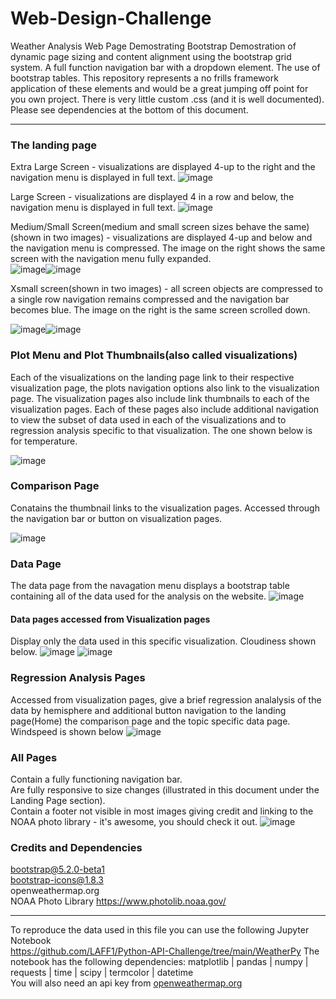 # Web-Design-Challenge
Weather Analysis Web Page Demostrating Bootstrap
Demostration of dynamic page sizing and content alignment using the bootstrap grid system. A full function navigation bar with a dropdown element. The use of bootstrap tables. This repository represents a no frills framework application of these elements and would be a great jumping off point for you own project. There is very little custom .css (and it is well documented). Please see dependencies at the bottom of this document. 
***
### The landing page
Extra Large Screen - visualizations are displayed 4-up to the right and the navigation menu is displayed in full text.
![image](https://user-images.githubusercontent.com/98897041/172230853-bc98be19-ca88-404e-8645-62a3e4894832.png)

Large Screen - visualizations are displayed 4 in a row and below, the navigation menu is displayed in full text.
![image](https://user-images.githubusercontent.com/98897041/172231107-f0cc2680-2b1f-45e0-a639-76b097b99f69.png)

Medium/Small Screen(medium and small screen sizes behave the same)(shown in two images) - visualizations are displayed 4-up and below and the navigation menu is compressed. The image on the right shows the same screen with the navigation menu fully expanded.  
![image](https://user-images.githubusercontent.com/98897041/172235612-49d47efa-60c6-4fd3-8f92-e52183d86c7b.png)![image](https://user-images.githubusercontent.com/98897041/172237104-c8ea6101-2dc7-4c2e-83d1-6efdc3c7ef35.png)


Xsmall screen(shown in two images) - all screen objects are compressed to a single row navigation remains compressed and the navigation bar becomes blue. The image on the right is the same screen scrolled down. 

![image](https://user-images.githubusercontent.com/98897041/172231964-e90305e8-427c-4d5b-90eb-17c215254dad.png)![image](https://user-images.githubusercontent.com/98897041/172232296-bf20f5c6-0829-402b-8c63-7bc9018a7337.png)

### Plot Menu and Plot Thumbnails(also called visualizations)
Each of the visualizations on the landing page link to their respective visualization page, the plots navigation options also link to the visualization page. The visualization pages also include link thumbnails to each of the visualization pages. Each of these pages also include additional navigation to view the subset of data used in each of the visualizations and to regression analysis specific to that visualization. The one shown below is for temperature.

![image](https://user-images.githubusercontent.com/98897041/172238858-bfe261cc-f967-4a61-b18c-383e4f5305b8.png)

### Comparison Page
Conatains the thumbnail links to the visualization pages. Accessed through the navigation bar or button on visualization pages.

![image](https://user-images.githubusercontent.com/98897041/172240272-99694d70-e6a7-40e5-a65a-fa7a81794915.png)

### Data Page
The data page from the navagation menu displays a bootstrap table containing all of the data used for the analysis on the website. 
![image](https://user-images.githubusercontent.com/98897041/172241580-2888a19c-42d7-44a1-b56e-0fd9134701c0.png)

#### Data pages accessed from Visualization pages 
Display only the data used in this specific visualization. Cloudiness shown below.
![image](https://user-images.githubusercontent.com/98897041/172242450-fb04ad7e-ace1-447a-a839-9ab25282142a.png)
![image](https://user-images.githubusercontent.com/98897041/172242378-22fae0b1-376f-4b03-804b-ca6070c052b9.png)

### Regression Analysis Pages
Accessed from visualization pages, give a brief regression analalysis of the data by hemisphere and additional button navigation to the landing page(Home) the comparison page and the topic specific data page. Windspeed is shown below
![image](https://user-images.githubusercontent.com/98897041/172243845-8c2b296c-0bb6-4456-8f20-49f90221d716.png)

### All Pages
Contain a fully functioning navigation bar.  
Are fully responsive to size changes (illustrated in this document under the Landing Page section).   
Contain a footer not visible in most images giving credit and linking to the NOAA photo library - it's awesome, you should check it out. 
![image](https://user-images.githubusercontent.com/98897041/172244568-839d74b5-9f0f-4eae-a597-e51c3d20aa75.png)

### Credits and Dependencies 
bootstrap@5.2.0-beta1  
bootstrap-icons@1.8.3  
openweathermap.org   
NOAA Photo Library https://www.photolib.noaa.gov/  
***
To reproduce the data used in this file you can use the following Jupyter Notebook    
https://github.com/LAFF1/Python-API-Challenge/tree/main/WeatherPy
The notebook has the following dependencies:
matplotlib | pandas | numpy | requests | time | scipy | termcolor | datetime  
You will also need an api key from [openweathermap.org](https://openweathermap.org/api)   
